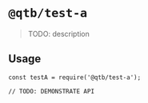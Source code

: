 # `@qtb/test-a`

> TODO: description

## Usage

```
const testA = require('@qtb/test-a');

// TODO: DEMONSTRATE API
```
